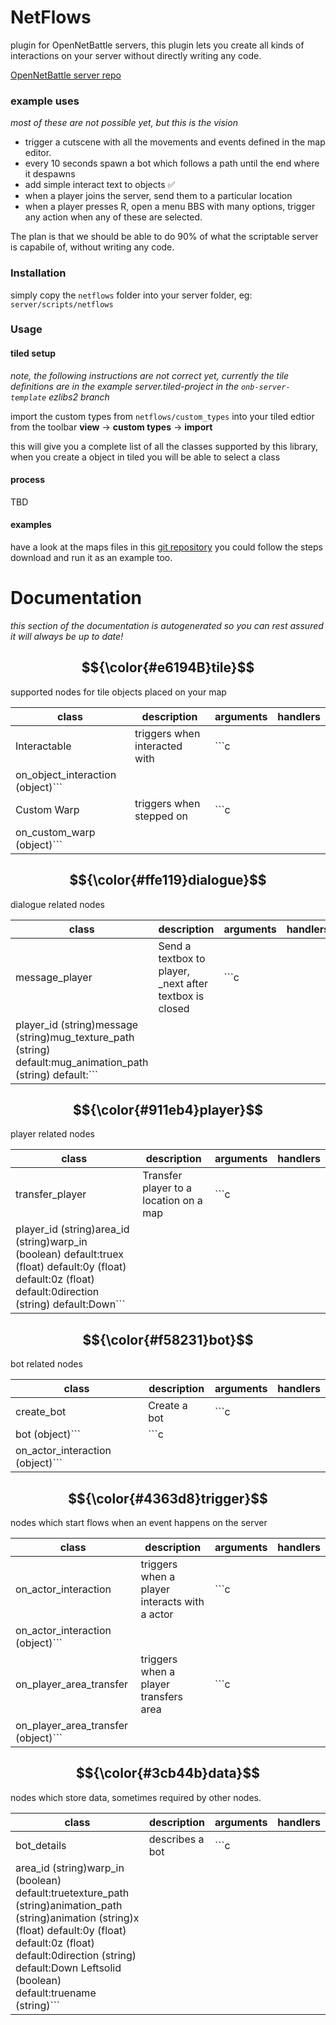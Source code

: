 # NetFlows
plugin for OpenNetBattle servers, this plugin lets you create all kinds of interactions on your server without directly writing any code.

[OpenNetBattle server repo](https://github.com/TheMaverickProgrammer/Scriptable-OpenNetBattle-Server)

### example uses
*most of these are not possible yet, but this is the vision*
- trigger a cutscene with all the movements and events defined in the map editor.
- every 10 seconds spawn a bot which follows a path until the end where it despawns
- add simple interact text to objects ✅
- when a player joins the server, send them to a particular location
- when a player presses R, open a menu BBS with many options, trigger any action when any of these are selected.

The plan is that we should be able to do 90% of what the scriptable server is capabile of, without writing any code.

### Installation
simply copy the `netflows` folder into your server folder, eg: `server/scripts/netflows`

### Usage
#### tiled setup
*note, the following instructions are not correct yet, currently the tile definitions are in the example server.tiled-project in the `onb-server-template` ezlibs2 branch*

import the custom types from `netflows/custom_types` into your tiled edtior from the toolbar **view** -> **custom types** -> **import**

this will give you a complete list of all the classes supported by this library, when you create a object in tiled you will be able to select a class

#### process
TBD

#### examples
have a look at the maps files in this [git repository](https://github.com/Keristero/onb-server-template/tree/ezlibs2)
you could follow the steps download and run it as an example too.

# Documentation
*this section of the documentation is autogenerated so you can rest assured it will always be up to date!*

## $${\color{#e6194B}tile}$$
supported nodes for tile objects placed on your map

|    class     |          description          |               arguments                | handlers |
|--------------|-------------------------------|----------------------------------------|----------|
| Interactable | triggers when interacted with | ```c
on_object_interaction (object)``` |          |
| Custom Warp  | triggers when stepped on      | ```c
on_custom_warp (object)```        |          |

## $${\color{#ffe119}dialogue}$$
dialogue related nodes

|     class      |                       description                       |                                                    arguments                                                     | handlers |
|----------------|---------------------------------------------------------|------------------------------------------------------------------------------------------------------------------|----------|
| message_player | Send a textbox to player, _next after textbox is closed | ```c
player_id (string)message (string)mug_texture_path (string) default:mug_animation_path (string) default:``` |          |

## $${\color{#911eb4}player}$$
player related nodes

|      class      |              description               |                                                                            arguments                                                                             | handlers |
|-----------------|----------------------------------------|------------------------------------------------------------------------------------------------------------------------------------------------------------------|----------|
| transfer_player | Transfer player to a location on a map | ```c
player_id (string)area_id (string)warp_in (boolean) default:truex (float) default:0y (float) default:0z (float) default:0direction (string) default:Down``` |          |

## $${\color{#f58231}bot}$$
bot related nodes

|   class    | description  |      arguments       |               handlers                |
|------------|--------------|----------------------|---------------------------------------|
| create_bot | Create a bot | ```c
bot (object)``` | ```c
on_actor_interaction (object)``` |

## $${\color{#4363d8}trigger}$$
nodes which start flows when an event happens on the server

|          class          |                  description                  |                arguments                 | handlers |
|-------------------------|-----------------------------------------------|------------------------------------------|----------|
| on_actor_interaction    | triggers when a player interacts with a actor | ```c
on_actor_interaction (object)```    |          |
| on_player_area_transfer | triggers when a player transfers area         | ```c
on_player_area_transfer (object)``` |          |

## $${\color{#3cb44b}data}$$
nodes which store data, sometimes required by other nodes.

|    class    |   description   |                                                                                                                         arguments                                                                                                                          | handlers |
|-------------|-----------------|------------------------------------------------------------------------------------------------------------------------------------------------------------------------------------------------------------------------------------------------------------|----------|
| bot_details | describes a bot | ```c
area_id (string)warp_in (boolean) default:truetexture_path (string)animation_path (string)animation (string)x (float) default:0y (float) default:0z (float) default:0direction (string) default:Down Leftsolid (boolean) default:truename (string)``` |          |

